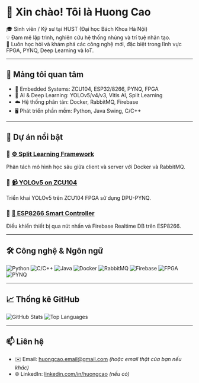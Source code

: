 # 👋 Xin chào! Tôi là Huong Cao

🎓 Sinh viên / Kỹ sư tại HUST (Đại học Bách Khoa Hà Nội)  
💡 Đam mê lập trình, nghiên cứu hệ thống nhúng và trí tuệ nhân tạo.  
🚀 Luôn học hỏi và khám phá các công nghệ mới, đặc biệt trong lĩnh vực FPGA, PYNQ, Deep Learning và IoT.

---

## 🧠 Mảng tôi quan tâm
- 🔧 Embedded Systems: ZCU104, ESP32/8266, PYNQ, FPGA
- 🧠 AI & Deep Learning: YOLOv5/v4/v3, Vitis AI, Split Learning
- ☁️ Hệ thống phân tán: Docker, RabbitMQ, Firebase
- 🖥️ Phát triển phần mềm: Python, Java Swing, C/C++

---

## 🚀 Dự án nổi bật

### 🔹 [⚙️ Split Learning Framework](https://github.com/HuongCaoHUST/split_learning)
Phân tách mô hình học sâu giữa client và server với Docker và RabbitMQ.

### 🔹 [📹 YOLOv5 on ZCU104](https://github.com/HuongCaoHUST/yolov5-zcu104)
Triển khai YOLOv5 trên ZCU104 FPGA sử dụng DPU-PYNQ.

### 🔹 [🔌 ESP8266 Smart Controller](https://github.com/HuongCaoHUST/esp8266-smart-button)
Điều khiển thiết bị qua nút nhấn và Firebase Realtime DB trên ESP8266.

---

## 🛠️ Công nghệ & Ngôn ngữ

![Python](https://img.shields.io/badge/-Python-3776AB?style=flat&logo=python&logoColor=white)
![C/C++](https://img.shields.io/badge/-C/C++-00599C?style=flat&logo=cplusplus&logoColor=white)
![Java](https://img.shields.io/badge/-Java-007396?style=flat&logo=java&logoColor=white)
![Docker](https://img.shields.io/badge/-Docker-2496ED?style=flat&logo=docker&logoColor=white)
![RabbitMQ](https://img.shields.io/badge/-RabbitMQ-FF6600?style=flat&logo=rabbitmq&logoColor=white)
![Firebase](https://img.shields.io/badge/-Firebase-FFCA28?style=flat&logo=firebase&logoColor=black)
![FPGA](https://img.shields.io/badge/-FPGA-8B0000?style=flat&logo=xilinx&logoColor=white)
![PYNQ](https://img.shields.io/badge/-PYNQ-DC143C?style=flat&logo=python&logoColor=white)

---

## 📈 Thống kê GitHub

![GitHub Stats](https://github-readme-stats.vercel.app/api?username=HuongCaoHUST&show_icons=true&theme=radical)
![Top Languages](https://github-readme-stats.vercel.app/api/top-langs/?username=HuongCaoHUST&layout=compact&theme=radical)

---

## 📫 Liên hệ

- ✉️ Email: huongcao.email@gmail.com *(hoặc email thật của bạn nếu khác)*
- 🌐 LinkedIn: [linkedin.com/in/huongcao](https://linkedin.com/in/huongcao) *(nếu có)*
